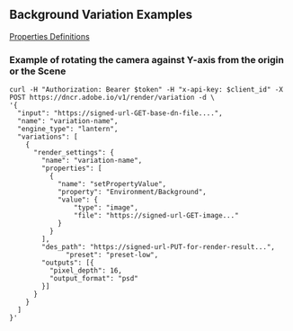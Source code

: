 ## Background Variation Examples
<a href="Properties.md" >Properties Definitions</a>
### Example of rotating the camera against Y-axis from the origin or the Scene

```
curl -H "Authorization: Bearer $token" -H "x-api-key: $client_id" -X POST https://dncr.adobe.io/v1/render/variation -d \
'{
  "input": "https://signed-url-GET-base-dn-file....",
  "name": "variation-name",
  "engine_type": "lantern",
  "variations": [
    {
      "render_settings": {
        "name": "variation-name",
        "properties": [
          {
            "name": "setPropertyValue",
            "property": "Environment/Background",
            "value": {
                "type": "image",
                "file": "https://signed-url-GET-image..."
            }
          }
        ],
        "des_path": "https://signed-url-PUT-for-render-result...",
			  "preset": "preset-low",
        "outputs": [{
          "pixel_depth": 16,
          "output_format": "psd"
        }]
      }
    }
  ]
}'
```
